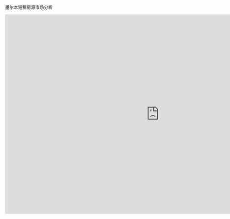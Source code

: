 墨尔本短租房源市场分析

<iframe width="1000" height="650" src="https://app.powerbi.com/view?r=eyJrIjoiYjZjNmZiMzAtYzQ4OC00ODNjLThiMzctODI1NGRhODFmZDgyIiwidCI6Ijc4ZWRhMzM0LWU5MTctNDQzNS1iMjM1LTg1OGI3MjFlY2ZmMSJ9" frameborder="0" allowFullScreen="true"></iframe>
